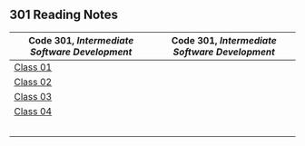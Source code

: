 <h2 style=“display:block;
           margin-left: auto;
           margin-right:auto;
           text-align: center;“>
  301 Reading Notes</h2> 
  
  **Code 301**, _Intermediate Software Development_ |  **Code 301**, _Intermediate Software Development_
------------ | -------------
[Class 01](https://github.com/TraceDugar/reading-notes/blob/main/301/notes/class1.md) | []()
[Class 02](https://github.com/TraceDugar/reading-notes/blob/main/301/notes/Class2.md) | []() 
[Class 03](https://github.com/TraceDugar/reading-notes/blob/main/301/notes/class3.md) | []()
[Class 04](https://github.com/TraceDugar/reading-notes/blob/main/301/notes/class4.md) | []()
[]() | []()
[]() | []()
[]() | []()
[]() | []()
[]() | []()

